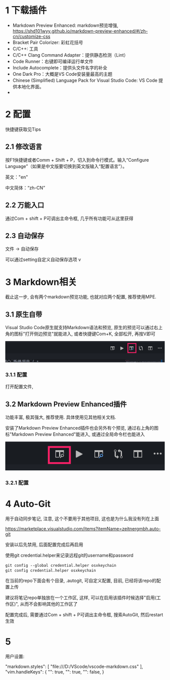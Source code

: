 
# 1 下载插件

- Markdown Preview Enhanced: markdown预览增强, https://shd101wyy.github.io/markdown-preview-enhanced/#/zh-cn/customize-css
- Bracket Pair Colorizer: 彩虹花括号
- C/C\+\+: 工具
- C/C++ Clang Command Adapter：提供静态检测（Lint）
- Code Runner：右键即可编译运行单文件
- Include Autocomplete：提供头文件名字的补全
- One Dark Pro：大概是VS Code安装量最高的主题
- Chinese (Simplified) Language Pack for Visual Studio Code: VS Code 提供本地化界面。
- 

# 2 配置

快捷键获取见Tips

## 2.1 修改语言

按F1快捷键或者Comm + Shift + P，切入到命令行模式。输入“Configure Language”（如果是中文版要切换到英文版输入“配置语言”）。

英文："en"

中文简体：“zh-CN”

## 2.2 万能入口

通过Com + shift + P可调出主命令框, 几乎所有功能可从这里获得

## 2.3 自动保存

文件 → 自动保存

可以通过setting自定义自动保存选项
v
# 3 Markdown相关

截止这一步, 会有两个markdown预览功能, 也就对应两个配置, 推荐使用MPE.

## 3.1 原生自带

Visual Studio Code原生就支持Markdown语法和预览, 原生的预览可以通过右上角的图标"打开侧边预览"就能进入, 或者快捷键Com+K, 全部松开, 再按V即可

![config](./images/1.png)

### 3.1.1 配置

打开配置文件, 

## 3.2 Markdown Preview Enhanced插件

功能丰富, 极其强大, 推荐使用. 具体使用见其他相关文档.

安装了Markdown Preview Enhanced插件也会另外有个预览, 通过右上角的图标"Markdown Preview Enhanced"能进入, 或通过全局命令栏也能进入

![config](./images/2.png)

### 3.2.1 配置





# 4 Auto\-Git

用于自动同步笔记, 注意, 这个不要用于其他项目, 这也是为什么我没有列在上面

https://marketplace.visualstudio.com/items?itemName=zeitnergmbh.auto-git

安装以后先禁用, 后面配置完成后再启用

使用git credential.helper来记录远程git的username和password

```
git config --global credential.helper osxkeychain
git config credential.helper osxkeychain
```

在当前的repo下面会有个目录, \.autogit, 可自定义配置, 目前, 已经将该repo的配置上传

建议将笔记repo单独放在一个工作区, 这样, 可以在启用该插件时候选择"启用(工作区)", 从而不会影响其他的工作区了

配置完成后, 需要通过Com + shift + P可调出主命令框, 搜索AutoGit, 然后restart生效

# 5 


用户设置:

"markdown.styles": [
        "file:///D:/VScode/vscode-markdown.css"
    ],
"vim.handleKeys": {
        "<C-d>": true,
        "<C-u>": true,
        "<C-b>": false,
    }
```